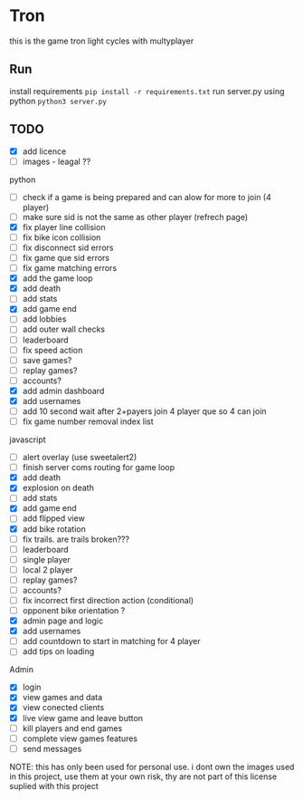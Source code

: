 # Tron
this is the game tron light cycles with multyplayer 


## Run
install requirements
```pip install -r requirements.txt```
run server.py using python
```python3 server.py```


## TODO
 - [x] add licence 
 - [ ] images - leagal ??

python
- [ ] check if a game is being prepared and can alow for more to join (4 player)
- [ ] make sure sid is not the same as other player (refrech page)
- [x] fix player line collision
- [ ] fix bike icon collision
- [ ] fix disconnect sid errors
- [ ] fix game que sid errors 
- [ ] fix game matching errors
- [x] add the game loop
- [x] add death
- [ ] add stats
- [x] add game end
- [ ] add lobbies 
- [ ] add outer wall checks 
- [ ] leaderboard
- [ ] fix speed action
- [ ] save games?
- [ ] replay games?
- [ ] accounts?
- [x] add admin dashboard 
- [x] add usernames
- [ ] add 10 second wait after 2+payers join 4 player que so 4 can join  
- [ ] fix game number removal index list 

javascript
- [ ] alert overlay (use sweetalert2)
- [ ] finish server coms routing for game loop 
- [x] add death
- [x] explosion on death
- [ ] add stats
- [x] add game end 
- [ ] add  flipped view 
- [x] add bike rotation
- [ ] fix trails. are trails broken???
- [ ] leaderboard
- [ ] single player
- [ ] local 2 player
- [ ] replay games?
- [ ] accounts?
- [ ] fix incorrect first direction action (conditional)
- [ ] opponent bike orientation ?
- [x] admin page and logic 
- [x] add usernames
- [ ] add countdown to start in matching for 4 player 
- [ ] add tips on loading

Admin
 - [x] login
 - [x] view games and data 
 - [x] view conected clients
 - [x] live view game and leave button
 - [ ] kill players and end games
 - [ ] complete view games features
 - [ ] send messages

NOTE: this has only been used for personal use. i dont own the images used in this project, use them at your own risk, thy are not part of this license suplied with this project